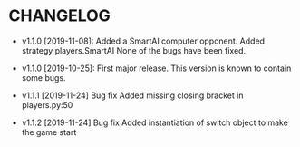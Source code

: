 # CHANGELOG

* v1.1.0 [2019-11-08]: Added a SmartAI computer opponent.
  Added strategy players.SmartAI
  None of the bugs have been fixed.

* v1.1.0 [2019-10-25]: First major release.
  This version is known to contain some bugs.

* v1.1.1 [2019-11-24] Bug fix
    Added missing closing bracket in players.py:50
  
* v1.1.2 [2019-11-24] Bug fix
    Added instantiation of switch object to make the game start
    

